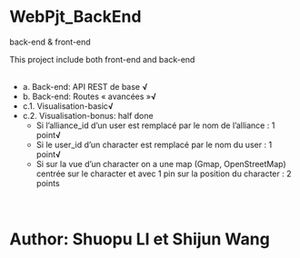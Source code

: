 # WebPjt_BackEnd
<p>back-end & front-end </p>
This project include both front-end and back-end
<ul>
  <li>a. Back-end: API REST de base <b>√</b></li>
  <li>b. Back-end: Routes « avancées »<b>√</b></li>
  <li>c.1. Visualisation-basic<b>√</b></li>
  <li>c.2. Visualisation-bonus: half done
       <ul>
        <li>Si l’alliance_id d’un user est remplacé par le nom de l’alliance : 1 point<b>√</b></li>
        <li>Si le user_id d’un character est remplacé par le nom du user : 1 point<b>√</b></li>
        <li>Si sur la vue d’un character on a une map (Gmap, OpenStreetMap) centrée sur le character et avec 1 pin sur la position du character : 2 points</li>
       </ul>
  </li>
</ul>
<h1>Author: Shuopu LI et Shijun Wang</h1>

